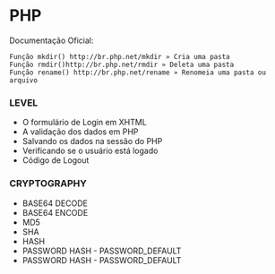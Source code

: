PHP
===

Documentação Oficial:

    Função mkdir() http://br.php.net/mkdir » Cria uma pasta
    Função rmdir()http://br.php.net/rmdir » Deleta uma pasta
    Função rename() http://br.php.net/rename » Renomeia uma pasta ou arquivo

### LEVEL

* O formulário de Login em XHTML
* A validação dos dados em PHP
* Salvando os dados na sessão do PHP
* Verificando se o usuário está logado
* Código de Logout

### CRYPTOGRAPHY

* BASE64 DECODE
* BASE64 ENCODE
* MD5
* SHA
* HASH
* PASSWORD HASH - PASSWORD_DEFAULT
* PASSWORD HASH - PASSWORD_DEFAULT
